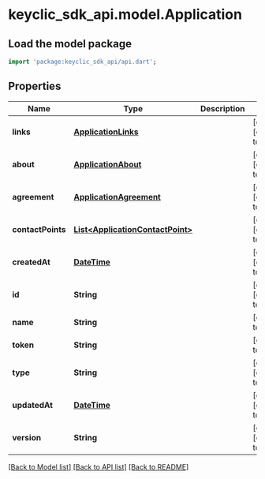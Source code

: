 # keyclic_sdk_api.model.Application

## Load the model package
```dart
import 'package:keyclic_sdk_api/api.dart';
```

## Properties
Name | Type | Description | Notes
------------ | ------------- | ------------- | -------------
**links** | [**ApplicationLinks**](ApplicationLinks.md) |  | [optional] [default to null]
**about** | [**ApplicationAbout**](ApplicationAbout.md) |  | [optional] [default to null]
**agreement** | [**ApplicationAgreement**](ApplicationAgreement.md) |  | [optional] [default to null]
**contactPoints** | [**List&lt;ApplicationContactPoint&gt;**](ApplicationContactPoint.md) |  | [optional] [default to []]
**createdAt** | [**DateTime**](DateTime.md) |  | [optional] [default to null]
**id** | **String** |  | [optional] [default to null]
**name** | **String** |  | [default to null]
**token** | **String** |  | [default to null]
**type** | **String** |  | [optional] [default to null]
**updatedAt** | [**DateTime**](DateTime.md) |  | [optional] [default to null]
**version** | **String** |  | [optional] [default to null]

[[Back to Model list]](../README.md#documentation-for-models) [[Back to API list]](../README.md#documentation-for-api-endpoints) [[Back to README]](../README.md)


